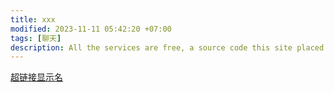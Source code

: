 ```yaml
---
title: xxx
modified: 2023-11-11 05:42:20 +07:00
tags: [聊天]
description: All the services are free, a source code this site placed on github repository and intergration with netlify service, another service that you can use is github page for hosting your own static site.
---
```


<a href="https://is.gd/MDWfKl" title="超链接title">超链接显示名</a>





